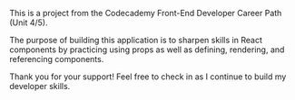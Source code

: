 This is a project from the Codecademy Front-End Developer Career Path (Unit 4/5).

The purpose of building this application is to sharpen skills in React components by practicing using props as well as defining, rendering, and referencing components. 

Thank you for your support! Feel free to check in as I continue to build my developer skills.
